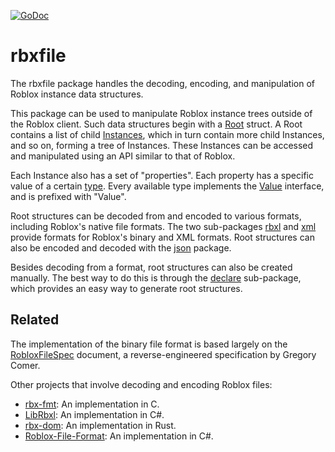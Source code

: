 [![GoDoc](https://godoc.org/github.com/robloxapi/rbxfile?status.png)](https://godoc.org/github.com/robloxapi/rbxfile)

# rbxfile

The rbxfile package handles the decoding, encoding, and manipulation of Roblox
instance data structures.

This package can be used to manipulate Roblox instance trees outside of the
Roblox client. Such data structures begin with a [Root][root] struct. A Root
contains a list of child [Instances][inst], which in turn contain more child
Instances, and so on, forming a tree of Instances. These Instances can be
accessed and manipulated using an API similar to that of Roblox.

Each Instance also has a set of "properties". Each property has a specific
value of a certain [type][type]. Every available type implements the
[Value][value] interface, and is prefixed with "Value".

Root structures can be decoded from and encoded to various formats, including
Roblox's native file formats. The two sub-packages [rbxl][rbxl] and [xml][xml]
provide formats for Roblox's binary and XML formats. Root structures can also
be encoded and decoded with the [json][json] package.

Besides decoding from a format, root structures can also be created manually.
The best way to do this is through the [declare][declare] sub-package, which
provides an easy way to generate root structures.

[root]: https://godoc.org/github.com/robloxapi/rbxfile#Root
[inst]: https://godoc.org/github.com/robloxapi/rbxfile#Instance
[type]: https://godoc.org/github.com/robloxapi/rbxfile#Type
[value]: https://godoc.org/github.com/robloxapi/rbxfile#Value
[rbxl]: https://godoc.org/github.com/robloxapi/rbxfile/rbxl
[xml]: https://godoc.org/github.com/robloxapi/rbxfile/xml
[json]: https://godoc.org/encoding/json
[declare]: https://godoc.org/github.com/robloxapi/rbxfile/declare

## Related
The implementation of the binary file format is based largely on the
[RobloxFileSpec][spec] document, a reverse-engineered specification by Gregory
Comer.

Other projects that involve decoding and encoding Roblox files:

- [rbx-fmt](https://github.com/stravant/rbx-fmt): An implementation in C.
- [LibRbxl](https://github.com/GregoryComer/LibRbxl): An implementation in C#.
- [rbx-dom](https://github.com/LPGhatguy/rbx-dom): An implementation in Rust.
- [Roblox-File-Format](https://github.com/CloneTrooper1019/Roblox-File-Format):
  An implementation in C#.

[spec]: https://www.classy-studios.com/Downloads/RobloxFileSpec.pdf
